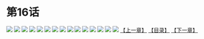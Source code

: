 # 第16话
![](https://s1.baozimh.com/scomic/yuekanshaonuyeqijun-chunquan/0/20-4rle/1.jpg)
![](https://s1.baozimh.com/scomic/yuekanshaonuyeqijun-chunquan/0/20-4rle/2.jpg)
![](https://s1.baozimh.com/scomic/yuekanshaonuyeqijun-chunquan/0/20-4rle/3.jpg)
![](https://s1.baozimh.com/scomic/yuekanshaonuyeqijun-chunquan/0/20-4rle/4.jpg)
![](https://s1.baozimh.com/scomic/yuekanshaonuyeqijun-chunquan/0/20-4rle/5.jpg)
![](https://s1.baozimh.com/scomic/yuekanshaonuyeqijun-chunquan/0/20-4rle/6.jpg)
![](https://s1.baozimh.com/scomic/yuekanshaonuyeqijun-chunquan/0/20-4rle/7.jpg)
![](https://s1.baozimh.com/scomic/yuekanshaonuyeqijun-chunquan/0/20-4rle/8.jpg)
![](https://s1.baozimh.com/scomic/yuekanshaonuyeqijun-chunquan/0/20-4rle/9.jpg)
![](https://s1.baozimh.com/scomic/yuekanshaonuyeqijun-chunquan/0/20-4rle/10.jpg)
![](https://s1.baozimh.com/scomic/yuekanshaonuyeqijun-chunquan/0/20-4rle/11.jpg)
![](https://s1.baozimh.com/scomic/yuekanshaonuyeqijun-chunquan/0/20-4rle/12.jpg)
![](https://s1.baozimh.com/scomic/yuekanshaonuyeqijun-chunquan/0/20-4rle/13.jpg)
![](https://s1.baozimh.com/scomic/yuekanshaonuyeqijun-chunquan/0/20-4rle/14.jpg)
![](https://s1.baozimh.com/scomic/yuekanshaonuyeqijun-chunquan/0/20-4rle/15.jpg)
[【上一章】](./15.md)
[【目录】](./README.md)
[【下一章】](./17.md)

